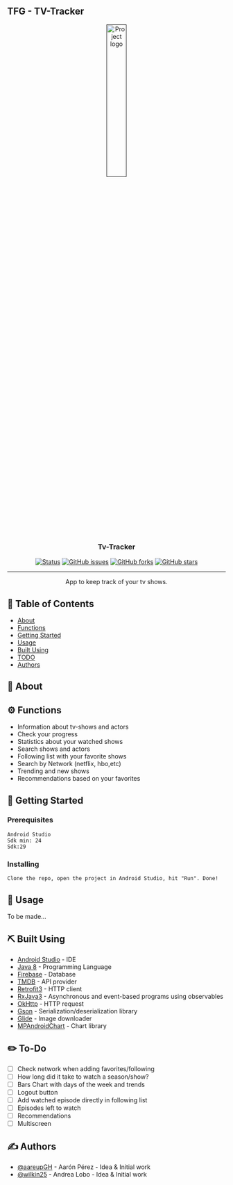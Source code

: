 ## TFG - TV-Tracker

<p align="center">
  <a href="" rel="noopener">
 <img width=30% src="https://i.imgur.com/x4dlw0B.png" alt="Project logo"></a>
</p>

<h3 align="center">Tv-Tracker</h3>

<div align="center">
  
  [![Status](https://img.shields.io/badge/status-active-success.svg)]()
  [![GitHub issues](https://img.shields.io/github/issues/The-Crimson-Pizza/TFG2020)](https://github.com/The-Crimson-Pizza/TFG2020/issues)
  [![GitHub forks](https://img.shields.io/github/forks/The-Crimson-Pizza/TFG2020)](https://github.com/The-Crimson-Pizza/TFG2020/network)
  [![GitHub stars](https://img.shields.io/github/stars/The-Crimson-Pizza/TFG2020)](https://github.com/The-Crimson-Pizza/TFG2020/stargazers)
  
</div>

---

<p align="center"> App to keep track of your tv shows.
    <br> 
</p>

## 📝 Table of Contents
- [About](#about)
- [Functions](#functions)
- [Getting Started](#getting_started)
- [Usage](#usage)
- [Built Using](#built_using)
- [TODO](#todo)
- [Authors](#authors)

## 🧐 About <a name = "about"></a>

## :gear: Functions  <a name = "functions"></a>
- Information about tv-shows and actors
- Check your progress
- Statistics about your watched shows
- Search shows and actors
- Following list with your favorite shows
- Search by Network (netflix, hbo,etc)
- Trending and new shows
- Recommendations based on your favorites

## 🏁 Getting Started <a name = "getting_started"></a>

### Prerequisites

```
Android Studio
Sdk min: 24
Sdk:29
```

### Installing

```
Clone the repo, open the project in Android Studio, hit "Run". Done!
```

## 🎈 Usage <a name="usage"></a>

To be made...

## ⛏️ Built Using <a name = "built_using"></a>
- [Android Studio](https://developer.android.com/) - IDE
- [Java 8](https://docs.oracle.com/javase/8/docs/api/) - Programming Language
- [Firebase](https://firebase.google.com/) - Database
- [TMDB](https://www.themoviedb.org/) - API provider
- [Retrofit3](https://square.github.io/retrofit/) - HTTP client 
- [RxJava3](https://github.com/ReactiveX/RxJava) - Asynchronous and event-based programs using observables
- [OkHttp](https://square.github.io/okhttp/) - HTTP request
- [Gson](https://github.com/google/gson) - Serialization/deserialization library
- [Glide](https://github.com/bumptech/glide) - Image downloader
- [MPAndroidChart](https://github.com/PhilJay/MPAndroidChart) - Chart library

## :pencil2: To-Do <a name = "todo"></a>

- [ ] Check network when adding favorites/following
- [ ] How long did it take to watch a season/show?
- [ ] Bars Chart with days of the week and trends
- [ ] Logout button
- [ ] Add watched episode directly in following list
- [ ] Episodes left to watch
- [ ] Recommendations
- [ ] Multiscreen

## ✍️ Authors <a name = "authors"></a>
- [@aareupGH](https://github.com/aareupGH) - Aarón Pérez - Idea & Initial work
- [@wilkin25](https://github.com/wilkin25) - Andrea Lobo - Idea & Initial work

